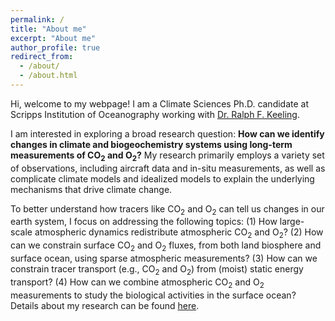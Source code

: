 ```yaml
---
permalink: /
title: "About me"
excerpt: "About me"
author_profile: true
redirect_from: 
  - /about/
  - /about.html
---
```


Hi, welcome to my webpage! I am a Climate Sciences Ph.D. candidate at Scripps Institution of Oceanography working with <a href="https://rkeeling.scrippsprofiles.ucsd.edu/"> Dr. Ralph F. Keeling</a>.

I am interested in exploring a broad research question: **How can we identify changes in climate and biogeochemistry systems using long-term measurements of CO<sub>2</sub> and O<sub>2</sub>?** My research primarily employs a variety set of observations, including aircraft data and in-situ measurements, as well as complicate climate models and idealized models to explain the underlying mechanisms that drive climate change. 

To better understand how tracers like CO<sub>2</sub> and O<sub>2</sub> can tell us changes in our earth system, I focus on addressing the following topics:
(1) How large-scale atmospheric dynamics redistribute atmospheric CO<sub>2</sub> and O<sub>2</sub>?
(2) How can we constrain surface CO<sub>2</sub> and O<sub>2</sub> fluxes, from both land biosphere and surface ocean, using sparse atmospheric measurements?
(3) How can we constrain tracer transport (e.g., CO<sub>2</sub> and O<sub>2</sub>) from  (moist) static energy transport?
(4) How can we combine atmospheric CO<sub>2</sub> and O<sub>2</sub> measurements to study the biological activities in the surface ocean?
Details about my research can be found <a href="https://yuming-jin.github.io/ri/">here</a>.
